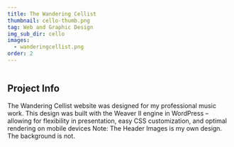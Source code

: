 ```yaml
---
title: The Wandering Cellist
thumbnail: cello-thumb.png
tag: Web and Graphic Design
img_sub_dir: cello
images:
  - wanderingcellist.png
order: 2
---
```


<img src="/assets/img/{{ page.img_sub_dir }}/wanderingcellist.png" class="project-img" alt="">
<p class="project-img-desc"></p>
<div class="project-footer">
  <div class="project-desc">
    <h2 class="project-info">Project Info</h2>
    <p>The Wandering Cellist website was designed for my professional music work. This design was built with the Weaver II engine in WordPress – allowing for flexibility in presentation, easy CSS customization, and optimal rendering on mobile devices Note: The Header Images is my own design. The background is not.</p>
  </div>
</div>
